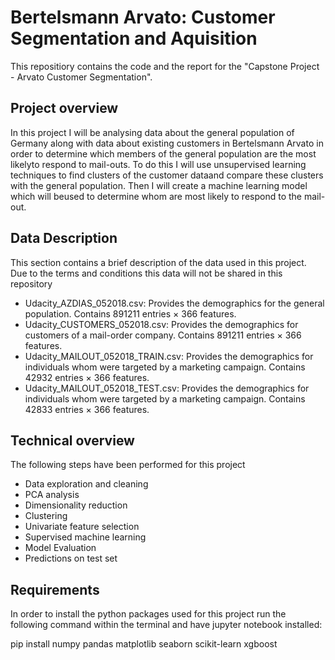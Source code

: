 # Bertelsmann Arvato: Customer Segmentation and Aquisition

This repositiory contains the code and the report for the "Capstone Project - Arvato Customer Segmentation".

## Project overview

In this project I will be analysing data about the general population of Germany along with data about existing customers in Bertelsmann Arvato in order to determine which members of the general population are the most likelyto respond to mail-outs.  To do this I will use unsupervised learning techniques to find clusters of the customer dataand compare these clusters with the general population.  Then I will create a machine learning model which will beused to determine whom are most likely to respond to the mail-out.

## Data Description 
This section contains a brief description of the data used in this project. Due to the terms and conditions this data will not be shared in this repository
* Udacity\_AZDIAS\_052018.csv: Provides the demographics for the general population. Contains 891211 entries $\times$ 366 features.
* Udacity\_CUSTOMERS\_052018.csv: Provides the demographics for customers of a mail-order company. Contains 891211 entries $\times$ 366 features.
* Udacity\_MAILOUT\_052018\_TRAIN.csv: Provides the demographics for individuals whom were targeted by a marketing campaign. Contains 42932 entries $\times$ 366 features.
* Udacity\_MAILOUT\_052018\_TEST.csv: Provides the demographics for individuals whom were targeted by a marketing campaign. Contains 42833 entries $\times$ 366 features.

## Technical overview
The following steps have been performed for this project

* Data exploration and cleaning
* PCA analysis
* Dimensionality reduction
* Clustering
* Univariate feature selection
* Supervised machine learning
* Model Evaluation
* Predictions on test set

## Requirements

In order to install the python packages used for this project run the following command within the terminal and have jupyter notebook installed:

pip install numpy pandas matplotlib seaborn scikit-learn xgboost
